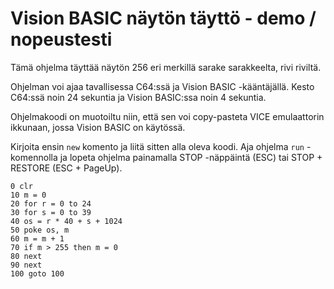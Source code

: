 # Vision BASIC näytön täyttö - demo / nopeustesti

Tämä ohjelma täyttää näytön 256 eri merkillä sarake sarakkeelta, rivi riviltä.

Ohjelman voi ajaa tavallisessa C64:ssä ja Vision BASIC -kääntäjällä. Kesto C64:ssä noin 24 sekuntia ja Vision BASIC:ssa noin 4 sekuntia.

Ohjelmakoodi on muotoiltu niin, että sen voi copy-pasteta VICE emulaattorin ikkunaan, jossa Vision BASIC on käytössä.

Kirjoita ensin `new` komento ja liitä sitten alla oleva koodi. Aja ohjelma `run` -komennolla ja lopeta ohjelma painamalla STOP -näppäintä (ESC) tai STOP + RESTORE (ESC + PageUp).

```
0 clr
10 m = 0
20 for r = 0 to 24
30 for s = 0 to 39
40 os = r * 40 + s + 1024
50 poke os, m
60 m = m + 1
70 if m > 255 then m = 0
80 next
90 next
100 goto 100

```


